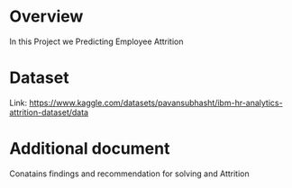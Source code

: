 # Overview
In this Project we Predicting Employee Attrition

# Dataset
Link: https://www.kaggle.com/datasets/pavansubhasht/ibm-hr-analytics-attrition-dataset/data

# Additional document 
Conatains findings and recommendation for solving and Attrition
